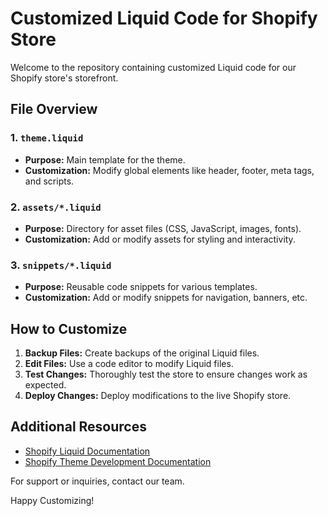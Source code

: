 # Customized Liquid Code for Shopify Store

Welcome to the repository containing customized Liquid code for our Shopify store's storefront.

## File Overview

### 1. `theme.liquid`

- **Purpose:** Main template for the theme.
- **Customization:** Modify global elements like header, footer, meta tags, and scripts.

### 2. `assets/*.liquid`

- **Purpose:** Directory for asset files (CSS, JavaScript, images, fonts).
- **Customization:** Add or modify assets for styling and interactivity.

### 3. `snippets/*.liquid`

- **Purpose:** Reusable code snippets for various templates.
- **Customization:** Add or modify snippets for navigation, banners, etc.

## How to Customize

1. **Backup Files:** Create backups of the original Liquid files.
2. **Edit Files:** Use a code editor to modify Liquid files.
3. **Test Changes:** Thoroughly test the store to ensure changes work as expected.
4. **Deploy Changes:** Deploy modifications to the live Shopify store.

## Additional Resources

- [Shopify Liquid Documentation](https://shopify.dev/docs/themes/liquid/reference)
- [Shopify Theme Development Documentation](https://shopify.dev/docs/themes)

For support or inquiries, contact our team.

Happy Customizing!
